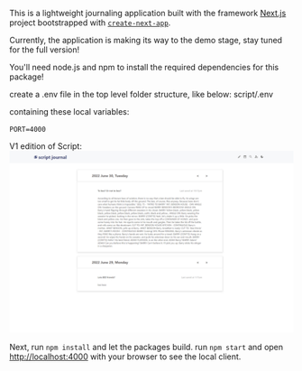 This is a lightweight journaling application built with the framework [Next.js](https://nextjs.org/) project bootstrapped with [`create-next-app`](https://github.com/vercel/next.js/tree/canary/packages/create-next-app).

Currently, the application is making its way to the demo stage, stay tuned for the full version!

You'll need node.js and npm to install the required dependencies for this package!

create a .env file in the top level folder structure, like below:
script/.env 

containing these local variables:

```
PORT=4000
```

V1 edition of Script: 
<img src="./Script_v1_demo_image.png"
     alt="demo png"
 />

Next, run `npm install` and let the packages build.
run `npm start` and open [http://localhost:4000](http://localhost:4000) with your browser to see the local client.